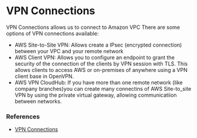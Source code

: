 # VPN Connections

VPN Connections allows us to connect to Amazon VPC
There are some options of VPN connections available:
* AWS Site-to-Site VPN: Allows create a IPsec (encrypted connection) between your VPC and your remote network
* AWS Client VPN: Allows you to configure an endpoint to grant the security of the connection of the clients by VPN session with TLS. This allows clients to access AWS or on-premises of anywhere using a VPN client base in OpenVPN.
* AWS VPN CloudHub: If you have more than one remote network (like company branches)you can create many connectins of AWS Site-to_site VPN by using the private virtual gateway, allowing communicatiion between networks.

### References
- [VPN Connections](https://docs.aws.amazon.com/pt_br/vpc/latest/userguide/vpn-connections.html)
